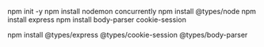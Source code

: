 npm init -y
npm install nodemon concurrently
npm install @types/node
npm install express
npm install body-parser cookie-session

npm install @types/express @types/cookie-session @types/body-parser
